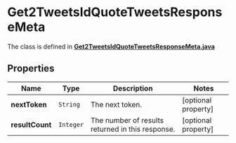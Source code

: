 

# Get2TweetsIdQuoteTweetsResponseMeta

The class is defined in **[Get2TweetsIdQuoteTweetsResponseMeta.java](../../src/main/java/example/micronaut/model/Get2TweetsIdQuoteTweetsResponseMeta.java)**

## Properties

Name | Type | Description | Notes
------------ | ------------- | ------------- | -------------
**nextToken** | `String` | The next token. |  [optional property]
**resultCount** | `Integer` | The number of results returned in this response. |  [optional property]




